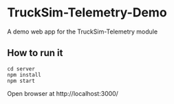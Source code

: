 # TruckSim-Telemetry-Demo
A demo web app for the  TruckSim-Telemetry module

## How to run it
```
cd server
npm install
npm start
```

Open browser at http://localhost:3000/
